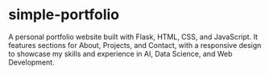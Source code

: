 # simple-portfolio
A personal portfolio website built with Flask, HTML, CSS, and JavaScript. It features sections for About, Projects, and Contact, with a responsive design to showcase my skills and experience in AI, Data Science, and Web Development.
